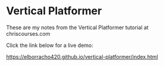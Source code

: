 # Vertical Platformer

These are my notes from the Vertical Platformer tutorial at chriscourses.com

Click the link below for a live demo:

https://elborracho420.github.io/vertical-platformer/index.html